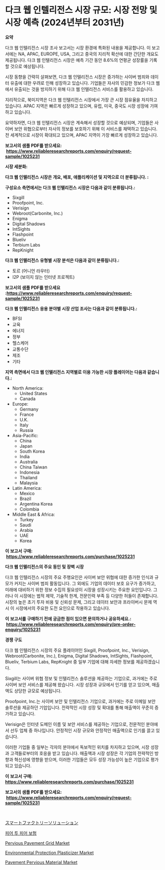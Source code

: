 <p><h1>다크 웹 인텔리전스 시장 규모: 시장 전망 및 시장 예측 (2024년부터 2031년)</h1></p><p><strong>요약</strong></p>
<p><p>다크 웹 인텔리전스 시장 조사 보고서는 시장 환경에 특화된 내용을 제공합니다. 이 보고서에는 NA, APAC, EUROPE, USA, 그리고 중국의 지리적 확산에 대한 간단한 개요도 제공됩니다. 다크 웹 인텔리전스 시장은 예측 기간 동안 8.6%의 연평균 성장률을 기록할 것으로 예상됩니다.</p><p>시장 동향을 간략히 살펴보면, 다크 웹 인텔리전스 시장은 증가하는 사이버 범죄와 데이터 유출에 대한 우려로 인해 성장하고 있습니다. 기업들은 자사의 민감한 정보가 다크 웹에서 유출되는 것을 방지하기 위해 다크 웹 인텔리전스 서비스를 활용하고 있습니다.</p><p>지리적으로, 북미지역은 다크 웹 인텔리전스 시장에서 가장 큰 시장 점유율을 차지하고 있습니다. APAC 지역은 빠르게 성장하고 있으며, 유럽, 미국, 중국도 시장 성장에 기여하고 있습니다.</p><p>요약하자면, 다크 웹 인텔리전스 시장은 계속해서 성장할 것으로 예상되며, 기업들은 사이버 보안 위협으로부터 자사의 정보를 보호하기 위해 이 서비스를 채택하고 있습니다. 전 세계적으로 시장이 확대되고 있으며, APAC 지역이 가장 빠르게 성장하고 있습니다.</p></p>
<p><strong>보고서의 샘플 PDF를 받으세요: &nbsp;<a href="https://www.reliableresearchreports.com/enquiry/request-sample/1025231">https://www.reliableresearchreports.com/enquiry/request-sample/1025231</a></strong></p>
<p><strong>시장 세분화:</strong></p>
<p><strong> 다크 웹 인텔리전스 시장은 개요, 배포, 애플리케이션 및 지역으로 더 분류됩니다. :</strong></p>
<p><strong>구성요소 측면에서는 다크 웹 인텔리전스 시장은 다음과 같이 분류됩니다.:</strong></p>
<p><ul><li>Sixgill</li><li>Proofpoint, Inc.</li><li>Verisign</li><li>Webroot(Carbonite, Inc.)</li><li>Enigma</li><li>Digital Shadows</li><li>IntSights</li><li>Flashpoint</li><li>Blueliv</li><li>Terbium Labs</li><li>RepKnight</li></ul></p>
<p><strong> 다크 웹 인텔리전스 유형별 시장 분석은 다음과 같이 분류됩니다.:</strong></p>
<p><ul><li>토르 (어니언 라우터)</li><li>I2P (보이지 않는 인터넷 프로젝트)</li></ul></p>
<p><strong>보고서의 샘플 PDF를 받으세요 :<a href="https://www.reliableresearchreports.com/enquiry/request-sample/1025231">https://www.reliableresearchreports.com/enquiry/request-sample/1025231</a></strong></p>
<p><strong> 다크 웹 인텔리전스 응용 분야별 시장 산업 조사는 다음과 같이 분류됩니다.:</strong></p>
<p><ul><li>BFSI</li><li>교육</li><li>에너지</li><li>정부</li><li>헬스케어</li><li>교통수단</li><li>제조</li><li>기타</li></ul></p>
<p><strong>지역 측면에서 다크 웹 인텔리전스 지역별로 이용 가능한 시장 플레이어는 다음과 같습니다.:</strong></p>
<p><ul>
    <li>
        North America:
        <ul>
            <li>United States</li>
            <li>Canada</li>
        </ul>
    </li>
    <li>
        Europe:
        <ul>
            <li>Germany</li>
            <li>France</li>
            <li>U.K.</li>
            <li>Italy</li>
            <li>Russia</li>
        </ul>
    </li>
    <li>
        Asia-Pacific:
        <ul>
            <li>China</li>
            <li>Japan</li>
            <li>South Korea</li>
            <li>India</li>
            <li>Australia</li>
            <li>China Taiwan</li>
            <li>Indonesia</li>
            <li>Thailand</li>
            <li>Malaysia</li>
        </ul>
    </li>
    <li>
        Latin America:
        <ul>
            <li>Mexico</li>
            <li>Brazil</li>
            <li>Argentina Korea</li>
            <li>Colombia</li>
        </ul>
    </li>
    <li>
        Middle East & Africa:
        <ul>
            <li>Turkey</li>
            <li>Saudi</li>
            <li>Arabia</li>
            <li>UAE</li>
            <li>Korea</li>
        </ul>
    </li>
    </ul></p>
<p><strong>이 보고서 구매: &nbsp;<a href="https://www.reliableresearchreports.com/purchase/1025231">https://www.reliableresearchreports.com/purchase/1025231</a></strong></p>
<p><strong>다크 웹 인텔리전스의 주요 동인 및 장벽 시장</strong></p>
<p><p>다크 웹 인텔리전스 시장의 주요 주행요인은 사이버 보안 위협에 대한 증가한 인식과 규모가 커지는 사이버 범죄 활동입니다. 그 외에도 기업의 데이터 보호 요구가 증가하고, 미래에 대비하기 위한 정보 수집의 필요성이 시장을 성장시키는 주요한 요인입니다. 그러나 이 시장에는 법적 제약, 기술적 한계, 전문인력 부족 등 다양한 허들이 존재합니다. 시장의 높은 초기 투자 비용 및 신뢰성 문제, 그리고 데이터 보안과 프라이버시 문제 역시 이 시장에서의 주요한 도전 요인으로 작용하고 있습니다.</p></p>
<p><strong>이 보고서를 구매하기 전에 궁금한 점이 있으면 문의하거나 공유하세요.: &nbsp;<a href="https://www.reliableresearchreports.com/enquiry/pre-order-enquiry/1025231">https://www.reliableresearchreports.com/enquiry/pre-order-enquiry/1025231</a></strong></p>
<p><strong>경쟁 구도</strong></p>
<p><p>다크 웹 인텔리전스 시장의 주요 플레이어인 Sixgill, Proofpoint, Inc., Verisign, Webroot(Carbonite, Inc.), Enigma, Digital Shadows, IntSights, Flashpoint, Blueliv, Terbium Labs, RepKnight 중 일부 기업에 대해 자세한 정보를 제공하겠습니다.</p><p>Sixgill는 사이버 위협 정보 및 인텔리전스 솔루션을 제공하는 기업으로, 과거에는 주로 사이버 보안 서비스를 제공해 왔습니다. 시장 성장과 규모에서 인기를 얻고 있으며, 매출액도 상당한 규모로 예상됩니다.</p><p>Proofpoint, Inc.는 사이버 보안 및 인텔리전스 기업으로, 과거에는 주로 이메일 보안 솔루션을 제공하던 기업입니다. 전략적인 시장 성장 및 확대를 통해 매출액이 꾸준히 증가하고 있습니다.</p><p>Verisign은 인터넷 도메인 이름 및 보안 서비스를 제공하는 기업으로, 전문적인 분야에서 선두 업체 중 하나입니다. 안정적인 시장 규모와 안정적인 매출액으로 인기를 끌고 있습니다.</p><p>이러한 기업들 중 일부는 각자의 분야에서 독보적인 위치를 차지하고 있으며, 시장 성장과 고객들로부터의 호응을 받고 있습니다. 매출액과 시장 성장은 각 기업의 전략적인 방향과 혁신성에 영향을 받으며, 이러한 기업들은 모두 성장 가능성이 높은 기업으로 평가되고 있습니다.</p></p>
<p><strong>이 보고서 구매: &nbsp; <a href="https://www.reliableresearchreports.com/purchase/1025231">https://www.reliableresearchreports.com/purchase/1025231</a></strong></p>
<p><strong>보고서의 샘플 PDF를 받으세요: &nbsp;<a href="https://www.reliableresearchreports.com/enquiry/request-sample/1025231">https://www.reliableresearchreports.com/enquiry/request-sample/1025231</a></strong><strong></strong></p>
<p>&nbsp;</p>
<p><p><a href="https://medium.com/@mariek11927/%E3%82%B9%E3%83%9E%E3%83%BC%E3%83%88%E3%83%95%E3%82%A1%E3%82%AF%E3%83%88%E3%83%AA%E3%83%BC%E3%82%BD%E3%83%AA%E3%83%A5%E3%83%BC%E3%82%B7%E3%83%A7%E3%83%B3%E5%B8%82%E5%A0%B4-%E3%82%BF%E3%82%A4%E3%83%97-%E3%82%A2%E3%83%97%E3%83%AA%E3%82%B1%E3%83%BC%E3%82%B7%E3%83%A7%E3%83%B3-%E5%9C%B0%E7%90%86%E3%81%AB%E3%82%88%E3%82%8B%E5%8C%85%E6%8B%AC%E7%9A%84%E3%81%AA%E8%A9%95%E4%BE%A1-cfd385d174b3">スマートファクトリーソリューション</a></p><p><a href="https://github.com/vss5505pa7z1p/Market-Research-Report-List-1/blob/main/26025541077.md">피어 투 피어 보험</a></p><p><a href="https://issuu.com/reportprime-2/docs/pervious-pavement-grid-market-size-2030.pptx">Pervious Pavement Grid Market</a></p><p><a href="https://github.com/sofayahoo2023/Market-Research-Report-List-3/blob/main/environmental-protection-plasticizer-market.md">Environmental Protection Plasticizer Market</a></p><p><a href="https://issuu.com/reportprime-2/docs/pavement-pervious-material-market-size-2030.pptx">Pavement Pervious Material Market</a></p></p>